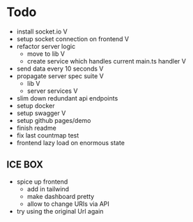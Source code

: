 # Todo
- install socket.io V
- setup socket connection on frontend V
- refactor server logic
  - move to lib V
  - create service which handles current main.ts handler V
- send data every 10 seconds V
- propagate server spec suite V
  - lib V
  - server services V
- slim down redundant api endpoints
- setup docker
- setup swagger V
- setup github pages/demo
- finish readme
- fix last countmap test
- frontend lazy load on enormous state

## ICE BOX
- spice up frontend
  - add in tailwind
  - make dashboard pretty
  - allow to change URIs via API
- try using the original Url again

